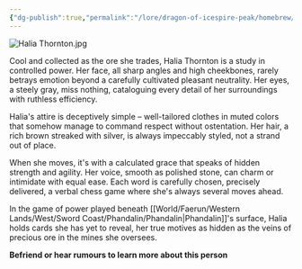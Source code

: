 ```yaml
---
{"dg-publish":true,"permalink":"/lore/dragon-of-icespire-peak/homebrew/npcs/phandalin/halia-thornton/"}
---
```


![Halia Thornton.jpg](/img/user/Images/Characters/npcs/Phandalin/Miner's%20Exchange/Halia%20Thornton.jpg)

Cool and collected as the ore she trades, Halia Thornton is a study in controlled power. Her face, all sharp angles and high cheekbones, rarely betrays emotion beyond a carefully cultivated pleasant neutrality. Her eyes, a steely gray, miss nothing, cataloguing every detail of her surroundings with ruthless efficiency.

Halia's attire is deceptively simple – well-tailored clothes in muted colors that somehow manage to command respect without ostentation. Her hair, a rich brown streaked with silver, is always impeccably styled, not a strand out of place.

When she moves, it's with a calculated grace that speaks of hidden strength and agility. Her voice, smooth as polished stone, can charm or intimidate with equal ease. Each word is carefully chosen, precisely delivered, a verbal chess game where she's always several moves ahead.

In the game of power played beneath [[World/Faerun/Western Lands/West/Sword Coast/Phandalin/Phandalin\|Phandalin]]'s surface, Halia holds cards she has yet to reveal, her true motives as hidden as the veins of precious ore in the mines she oversees.

**Befriend or hear rumours to learn more about this person**